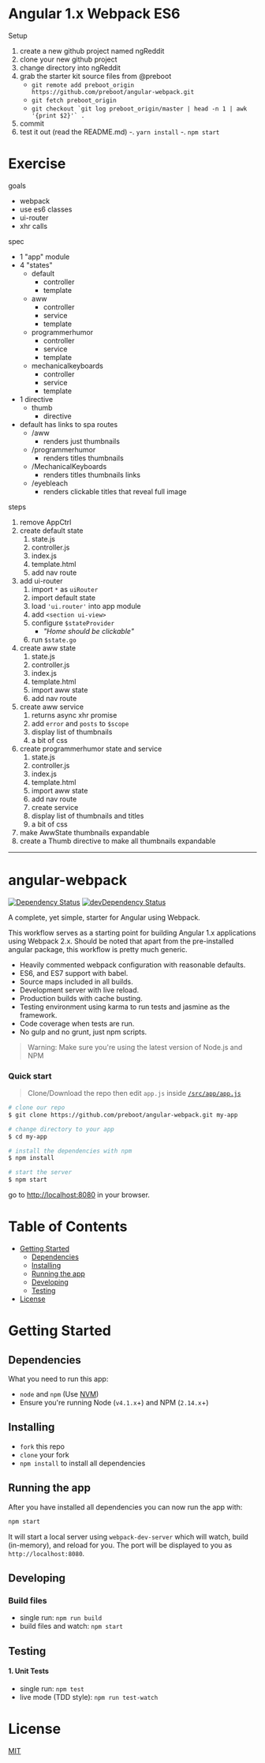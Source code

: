 # Angular 1.x Webpack ES6

Setup

1. create a new github project named ngReddit
1. clone your new github project
1. change directory into ngReddit
1. grab the starter kit source files from @preboot
    - `git remote add preboot_origin https://github.com/preboot/angular-webpack.git`
    - `git fetch preboot_origin`
    - ```git checkout `git log preboot_origin/master | head -n 1 | awk '{print $2}'` .```
1. commit
1. test it out (read the README.md)
    -. `yarn install`
    -. `npm start`

# Exercise

goals

- webpack
- use es6 classes
- ui-router
- xhr calls

spec

- 1 "app" module
- 4 "states"
    - default
        - controller
        - template
    - aww
        - controller
        - service
        - template
    - programmerhumor
        - controller
        - service
        - template
    - mechanicalkeyboards
        - controller
        - service
        - template
- 1 directive
    - thumb
        - directive
- default has links to spa routes
    - /aww
        - renders just thumbnails
    - /programmerhumor
        - renders titles thumbnails
    - /MechanicalKeyboards
        - renders titles thumbnails links
    - /eyebleach
        - renders clickable titles that reveal full image

steps

1. remove AppCtrl
1. create default state
    1. state.js
    1. controller.js
    1. index.js
    1. template.html
    1. add nav route
1. add ui-router
    1. import `*` as `uiRouter`
    1. import default state
    1. load `'ui.router'` into app module
    1. add `<section ui-view>`
    1. configure `$stateProvider`
        - _"Home should be clickable"_
    1. run `$state.go`
1. create aww state
    1. state.js
    1. controller.js
    1. index.js
    1. template.html
    1. import aww state
    1. add nav route
1. create aww service
    1. returns async xhr promise
    1. add `error` and `posts` to `$scope`
    1. display list of thumbnails
    1. a bit of css
1. create programmerhumor state and service
    1. state.js
    1. controller.js
    1. index.js
    1. template.html
    1. import aww state
    1. add nav route
    1. create service
    1. display list of thumbnails and titles
    1. a bit of css
1. make AwwState thumbnails expandable
1. create a Thumb directive to make all thumbnails expandable

---

# angular-webpack

[![Dependency Status](https://david-dm.org/preboot/angular-webpack/status.svg)](https://david-dm.org/preboot/angular-webpack#info=dependencies) [![devDependency Status](https://david-dm.org/preboot/angular-webpack/dev-status.svg)](https://david-dm.org/preboot/angular-webpack#info=devDependencies)

A complete, yet simple, starter for Angular using Webpack.

This workflow serves as a starting point for building Angular 1.x applications using Webpack 2.x. Should be noted that apart from the pre-installed angular package, this workflow is pretty much generic.

* Heavily commented webpack configuration with reasonable defaults.
* ES6, and ES7 support with babel.
* Source maps included in all builds.
* Development server with live reload.
* Production builds with cache busting.
* Testing environment using karma to run tests and jasmine as the framework.
* Code coverage when tests are run.
* No gulp and no grunt, just npm scripts.

>Warning: Make sure you're using the latest version of Node.js and NPM

### Quick start

> Clone/Download the repo then edit `app.js` inside [`/src/app/app.js`](/src/app/app.js)

```bash
# clone our repo
$ git clone https://github.com/preboot/angular-webpack.git my-app

# change directory to your app
$ cd my-app

# install the dependencies with npm
$ npm install

# start the server
$ npm start
```

go to [http://localhost:8080](http://localhost:8080) in your browser.

# Table of Contents

* [Getting Started](#getting-started)
    * [Dependencies](#dependencies)
    * [Installing](#installing)
    * [Running the app](#running-the-app)
    * [Developing](#developing)
    * [Testing](#testing)
* [License](#license)

# Getting Started

## Dependencies

What you need to run this app:
* `node` and `npm` (Use [NVM](https://github.com/creationix/nvm))
* Ensure you're running Node (`v4.1.x`+) and NPM (`2.14.x`+)

## Installing

* `fork` this repo
* `clone` your fork
* `npm install` to install all dependencies

## Running the app

After you have installed all dependencies you can now run the app with:
```bash
npm start
```

It will start a local server using `webpack-dev-server` which will watch, build (in-memory), and reload for you. The port will be displayed to you as `http://localhost:8080`.

## Developing

### Build files

* single run: `npm run build`
* build files and watch: `npm start`

## Testing

#### 1. Unit Tests

* single run: `npm test`
* live mode (TDD style): `npm run test-watch`

# License

[MIT](/LICENSE)
